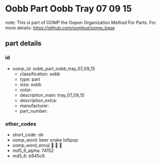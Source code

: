 # Oobb Part Oobb Tray 07 09 15  

note: This is part of OOMP the Oopen Organization Method For Parts. For more details: https://github.com/oomlout/oomp_base

##  part details





### id
* oomp_id: oobb_part_oobb_tray_07_09_15
  * classification: oobb
  * type: part
  * size: oobb
  * color: 
  * description_main: tray_07_09_15
  * description_extra: 
  * manufacturer: 
  * part_number: 

### other_codes
* short_code: ob
* oomp_word: beer snake lollipop
* oomp_word_emoji :beer: :snake: :lollipop:
* md5_6_alpha: 74152
* md5_6: b645c6